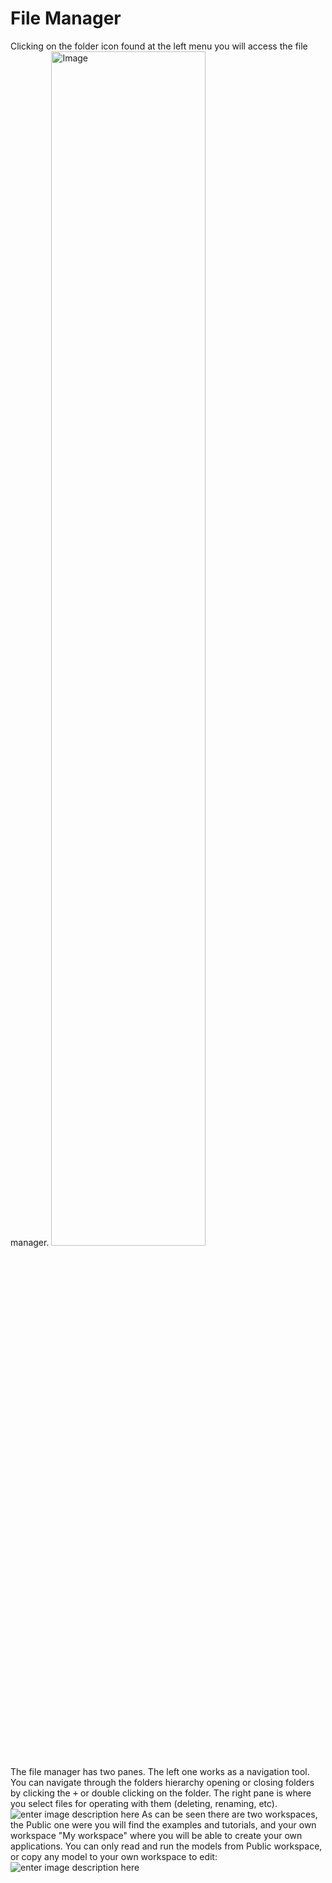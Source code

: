 # File Manager
Clicking on the folder icon found at the left menu you will access the file manager.
<img alt="Image" title="icon coco" src="http://img.pyplan.org/FileManger-Open_small.png" width="70%"/>

The file manager has two panes. The left one works as a navigation tool. You can navigate through the folders hierarchy opening or closing folders by clicking the <kbd>+</kbd> or double clicking on the folder.
The right pane is where you select files for operating with them (deleting, renaming, etc).
![enter image description here](http://img.pyplan.org/FileManager-home.png)
As can be seen there are two workspaces, the Public one were you will find the examples and tutorials, and your own workspace "My workspace" where you will be able to create your own applications.
You can only read and run the models from Public workspace, or copy any model to your own workspace to edit:
![enter image description here](http://img.pyplan.org/FileManager-CopyIn.png)


<!--stackedit_data:
eyJoaXN0b3J5IjpbMTM0NTExOTI3OSw1NjY1Nzk2NjYsLTIxMT
UwODY1MDIsMTQ1MzAxNDI4MiwtNjIwODYyMzM3LC0xNTg1NTYw
MDA2LDE0MDUxOTMxNDgsMTQ0MjQwOTg2MSw4MjI0MzU1NDQsMj
A3MjI5NDI5MSwtMjg3OTkyMjI0LDE3NDMxODE3MDcsLTEyMjE4
NTk4MDMsNDYwOTk5ODI4LC0yOTMwMjUzMTYsMTc0NTIzMjU1OF
19
-->